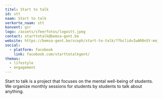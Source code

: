 ```yaml
---
titel: Start to talk
id: stt
naam: Start to talk
verkorte_naam: stt
konvent: gsr
logo: /assets/sfeerfotos/logostt.jpeg
contact: starttotalk@bemsa-gent.be
website: https://bemsa-gent.be/scoph/start-to-talk/?fbclid=IwAR0nSY-mojzm1Ou7IRVCjdWXqdner0_H2f5QTr55DZVcAUfj6ArEL5OrIuQ
social:
  - platform: facebook
    link: facebook.com/starttotalkgent/
themas:
  - lifestyle
  - engagement
---
```

Start to talk is a project that focuses on the mental well-being of students. We organize monthly sessions for students by students to talk about anything.
